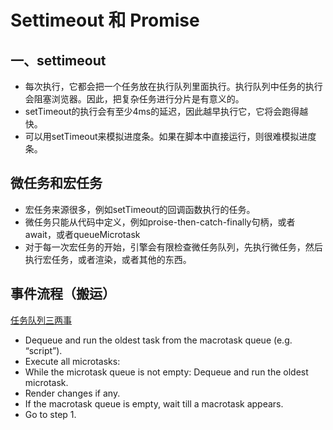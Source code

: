 # Settimeout 和 Promise
## 一、settimeout
- 每次执行，它都会把一个任务放在执行队列里面执行。执行队列中任务的执行会阻塞浏览器。因此，把复杂任务进行分片是有意义的。
- setTimeout的执行会有至少4ms的延迟，因此越早执行它，它将会跑得越快。
- 可以用setTimeout来模拟进度条。如果在脚本中直接运行，则很难模拟进度条。
## 微任务和宏任务
- 宏任务来源很多，例如setTimeout的回调函数执行的任务。
- 微任务只能从代码中定义，例如proise-then-catch-finally句柄，或者await，或者queueMicrotask
- 对于每一次宏任务的开始，引擎会有限检查微任务队列，先执行微任务，然后执行宏任务，或者渲染，或者其他的东西。

## 事件流程（搬运）
[任务队列三两事](https://javascript.info/event-loop)
- Dequeue and run the oldest task from the macrotask queue (e.g. “script”).
- Execute all microtasks:
- While the microtask queue is not empty: Dequeue and run the oldest microtask.
- Render changes if any.
- If the macrotask queue is empty, wait till a macrotask appears.
- Go to step 1.
